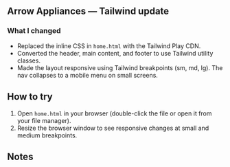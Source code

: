 ## Arrow Appliances — Tailwind update

### What I changed

- Replaced the inline CSS in `home.html` with the Tailwind Play CDN.
- Converted the header, main content, and footer to use Tailwind utility classes.
- Made the layout responsive using Tailwind breakpoints (sm, md, lg). The nav collapses to a mobile menu on small screens.

## How to try

1. Open `home.html` in your browser (double-click the file or open it from your file manager).
2. Resize the browser window to see responsive changes at small and medium breakpoints.

## Notes